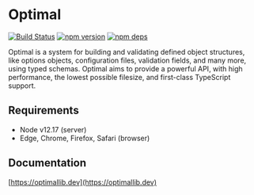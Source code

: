 # Optimal

[![Build Status](https://github.com/milesj/optimal/workflows/Build/badge.svg)](https://github.com/milesj/optimal/actions?query=branch%3Amaster)
[![npm version](https://badge.fury.io/js/optimal.svg)](https://www.npmjs.com/package/optimal)
[![npm deps](https://david-dm.org/milesj/optimal.svg)](https://www.npmjs.com/package/optimal)

Optimal is a system for building and validating defined object structures, like options objects,
configuration files, validation fields, and many more, using typed schemas. Optimal aims to provide
a powerful API, with high performance, the lowest possible filesize, and first-class TypeScript
support.

## Requirements

- Node v12.17 (server)
- Edge, Chrome, Firefox, Safari (browser)

## Documentation

[https://optimallib.dev](https://optimallib.dev)

